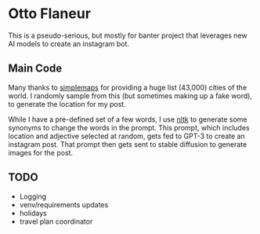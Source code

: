 # Otto Flaneur

This is a pseudo-serious, but mostly for banter project that leverages new AI models to create an instagram bot.

## Main Code
Many thanks to [simplemaps](https://simplemaps.com/data/world-cities) for providing a huge list (43,000) cities of the world. I randomly sample from this (but sometimes making up a fake word), to generate the location for my post. 

While I have a pre-defined set of a few words, I use [nltk](https://www.nltk.org/howto/wordnet.html) to generate some synonyms to change the words in the prompt. This prompt, which includes location and adjective selected at random, gets fed to GPT-3 to create an instagram post. That prompt then gets sent to stable diffusion to generate images for the post. 


## TODO
- Logging 
- venv/requirements updates
- holidays
- travel plan coordinator

